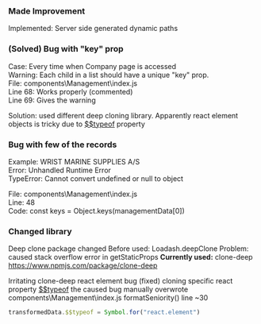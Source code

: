 ### Made Improvement    

Implemented: Server side generated dynamic paths

 ### (Solved) Bug with "key" prop
 Case: Every time when Company page is accessed   
 Warning: Each child in a list should have a unique "key" prop.  
 File: components\Management\index.js  
 Line 68: Works properly (commented)  
 Line 69: Gives the warning  

 Solution: used different deep cloning library. Apparently react element objects is tricky due to <ins>$$typeof</ins> property

 ### Bug with few of the records 
Example:    WRIST MARINE SUPPLIES A/S  
Error:      Unhandled Runtime Error  
TypeError:  Cannot convert undefined or null to object  

File: components\Management\index.js   
Line: 48  
Code: const keys = Object.keys(managementData[0])  

### Changed library

Deep clone package changed
Before used: Loadash.deepClone
Problem: caused stack overflow error in getStaticProps
**Currently used:** clone-deep 
https://www.npmjs.com/package/clone-deep

Irritating clone-deep react element bug (fixed)
cloning specific react property <ins>$$typeof</ins>  the caused bug
manually overwrote 
components\Management\index.js 
formatSeniority()
line ~30

```javascript
transformedData.$$typeof = Symbol.for("react.element")
```







